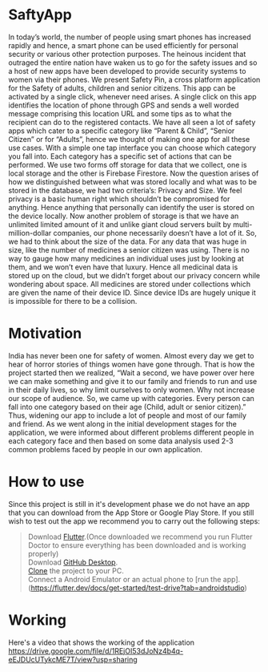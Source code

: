 # SaftyApp

In today’s world, the number of people using smart phones has increased rapidly and hence, a smart phone can be used efficiently for personal security or various other protection purposes. The heinous incident that outraged the entire nation have waken us to go for the safety issues and so a host of new apps have been developed to provide security systems to women via their phones. We present Safety Pin, a cross platform application for the Safety of adults, children and senior citizens. This app can be activated by a single click, whenever need arises. A single click on this app identifies the location of phone through GPS and sends a well worded message comprising this location URL and some tips as to what the recipient can do to the registered contacts. We have all seen a lot of safety apps which cater to a specific category like “Parent & Child”, “Senior Citizen” or for “Adults”, hence we thought of making one app for all these use cases. With a simple one tap interface you can choose which category you fall into. Each category has a specific set of actions that can be performed. We use two forms off storage for data that we collect, one is local storage and the other is Firebase Firestore. Now the question arises of how we distinguished between what was stored locally and what was to be stored in the database, we had two criteria’s: Privacy and Size. We feel privacy is a basic human right which shouldn’t be compromised for anything. Hence anything that personally can identify the user is stored on the device locally. Now another problem of storage is that we have an unlimited limited amount of it and unlike giant cloud servers built by multi-million-dollar companies, our phone necessarily doesn’t have a lot of it. So, we had to think about the size of the data. For any data that was huge in size, like the number of medicines a senior citizen was using. There is no way to gauge how many medicines an individual uses just by looking at them, and we won’t even have that luxury. Hence all medicinal data is stored up on the cloud, but we didn’t forget about our privacy concern while wondering about space. All medicines are stored under collections which are given the name of their device ID. Since device IDs are hugely unique it is impossible for there to be a collision. 

# Motivation
India has never been one for safety of women. Almost every day we get to hear of horror stories of things women have gone through. That is how the project started then we realized, “Wait a second, we have power over here we can make something and give it to our family and friends to run and use in their daily lives, so why limit ourselves to only women. Why not increase our scope of audience. So, we came up with categories. Every person can fall into one category based on their age (Child, adult or senior citizen).” Thus, widening our app to include a lot of people and most of our family and friend. As we went along in the initial development stages for the application, we were informed about different problems different people in each category face and then based on some data analysis used 2-3 common problems faced by people in our own application.

# How to use
Since this project is still in it's development phase we do not have an app that you can download from the App Store or Google Play Store. If you still wish to test out the app we recommend you to carry out the following steps:
> Download [Flutter](https://flutter.dev/docs/get-started/install).(Once downloaded we recommend you run Flutter Doctor to ensure everything has been downloaded and is working properly)<br/>
> Download [GitHub Desktop](https://desktop.github.com/).<br/>
> [Clone](https://docs.github.com/en/repositories/creating-and-managing-repositories/cloning-a-repository) the project to your PC.<br/>
> Connect a Android Emulator or an actual phone to [run the app].<br/>(https://flutter.dev/docs/get-started/test-drive?tab=androidstudio)

# Working
Here's a video that shows the working of the application https://drive.google.com/file/d/1REjOI53dJoNz4b4q-eEJDUcUTykcME7T/view?usp=sharing
